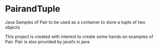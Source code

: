 # PairandTuple
Java Samples of Pair to be used as a container to store a tuple of two objects

This project is created with interest to create some hands on examples of Pair. Pair is also provided by javafx in java 
